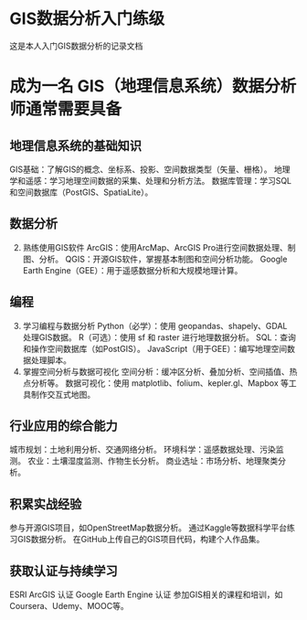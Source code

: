 # GIS数据分析入门练级
这是本人入门GIS数据分析的记录文档
# 成为一名 GIS（地理信息系统）数据分析师通常需要具备
## 地理信息系统的基础知识
GIS基础：了解GIS的概念、坐标系、投影、空间数据类型（矢量、栅格）。
地理学和遥感：学习地理空间数据的采集、处理和分析方法。
数据库管理：学习SQL和空间数据库（PostGIS、SpatiaLite）。
## 数据分析
2. 熟练使用GIS软件
ArcGIS：使用ArcMap、ArcGIS Pro进行空间数据处理、制图、分析。
QGIS：开源GIS软件，掌握基本制图和空间分析功能。
Google Earth Engine（GEE）：用于遥感数据分析和大规模地理计算。
## 编程
3. 学习编程与数据分析
Python（必学）：使用 geopandas、shapely、GDAL 处理GIS数据。
R（可选）：使用 sf 和 raster 进行地理数据分析。
SQL：查询和操作空间数据库（如PostGIS）。
JavaScript（用于GEE）：编写地理空间数据处理脚本。
4. 掌握空间分析与数据可视化
空间分析：缓冲区分析、叠加分析、空间插值、热点分析等。
数据可视化：使用 matplotlib、folium、kepler.gl、Mapbox 等工具制作交互式地图。
## 行业应用的综合能力
城市规划：土地利用分析、交通网络分析。
环境科学：遥感数据处理、污染监测。
农业：土壤湿度监测、作物生长分析。
商业选址：市场分析、地理聚类分析。
## 积累实战经验
参与开源GIS项目，如OpenStreetMap数据分析。
通过Kaggle等数据科学平台练习GIS数据分析。
在GitHub上传自己的GIS项目代码，构建个人作品集。
## 获取认证与持续学习
ESRI ArcGIS 认证
Google Earth Engine 认证
参加GIS相关的课程和培训，如Coursera、Udemy、MOOC等。
